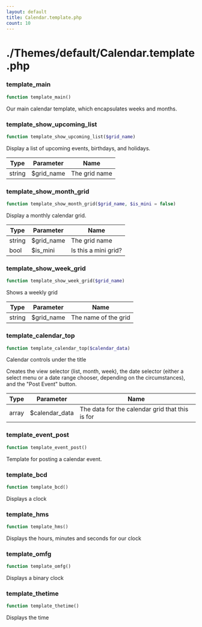 ```yaml
---
layout: default
title: Calendar.template.php
count: 10
---
```


# ./Themes/default/Calendar.template.php

### template_main

```php
function template_main()
```
Our main calendar template, which encapsulates weeks and months.




### template_show_upcoming_list

```php
function template_show_upcoming_list($grid_name)
```
Display a list of upcoming events, birthdays, and holidays.



Type|Parameter|Name
---|---|---
string|$grid_name|The grid name

### template_show_month_grid

```php
function template_show_month_grid($grid_name, $is_mini = false)
```
Display a monthly calendar grid.



Type|Parameter|Name
---|---|---
string|$grid_name|The grid name
bool|$is_mini|Is this a mini grid?

### template_show_week_grid

```php
function template_show_week_grid($grid_name)
```
Shows a weekly grid



Type|Parameter|Name
---|---|---
string|$grid_name|The name of the grid

### template_calendar_top

```php
function template_calendar_top($calendar_data)
```
Calendar controls under the title

Creates the view selector (list, month, week), the date selector (either a
select menu or a date range chooser, depending on the circumstances), and the
"Post Event" button.

Type|Parameter|Name
---|---|---
array|$calendar_data|The data for the calendar grid that this is for

### template_event_post

```php
function template_event_post()
```
Template for posting a calendar event.




### template_bcd

```php
function template_bcd()
```
Displays a clock




### template_hms

```php
function template_hms()
```
Displays the hours, minutes and seconds for our clock




### template_omfg

```php
function template_omfg()
```
Displays a binary clock




### template_thetime

```php
function template_thetime()
```
Displays the time




